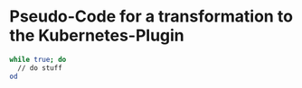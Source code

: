 # Pseudo-Code for a transformation to the Kubernetes-Plugin

```bash
while true; do
  // do stuff
od
```
